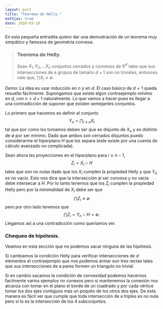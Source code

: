 ```yaml
---
layout: post
title: "Teorema de Helly."
mathjax: true
date: 2020-03-18
---
```




En esta pequeña entradita quiero dar una demostración de un teorema muy simpático y famosos de geometría convexa.
> ### Teorema de Helly.
> Sean $X_1, X_2, \dots X_n$ conjuntos cerrados y convexos de $\mathbb R^d$ tales que sus intersecciones de a grupos de tamaño $d+1$ son no triviales, entonces vale que, 
>  $\bigcap X_i \neq \emptyset$.

_Demo_: La idea es usar inducción en $n$ y en $d$. El caso básico de $d=1$ queda resuelto fácilmente. Supongamos que existe algún contraejemplo mínimo en $d$, con $n > d+1$ naturalmente. Lo que vamos a hacer pues es llegar a una contradicción de suponer que existen semejantes conjuntos.

Lo primero que hacemos es definir al conjunto $$Y_n= \bigcap_{i \neq n} X_i$$ tal que por como los tomamos deben ser que es disjunto de $X_n$ y es distinto de $\emptyset$ por ser mínimo.
Dado que ambos son cerrados disjuntos puedo considerarme el híperplano $H$ que los separa (este existe por una cuenta de cálculo avanzado no complicada). 

Sean ahora las proyecciones en el hiperplano para $i \le n-1$, $$Z_i = X_i \cap H$$ tales que son no nulas dado que los $X_i$ cumplen la propiedad Helly y que $Y_n$ es no vacío. Esto nos dice que la intersección al ser convexa y no vacía debe intersecar a $H$. Por lo tanto tenemos que los $Z_i$ cumplen la propiedad Helly pero por la minimalidad de $X_i$ debe ser que $$\bigcap Z_i \neq \emptyset$$
pero por otro lado tenemos que $$\bigcap Z_i = Y_n \cap H = \emptyset. $$ Llegamos así a una contradicción como queríamos ver. 

### Chequeo de hipótesis.
Veamos en esta sección que no podemos sacar ninguna de las hipótesis. 

Si cambiamos la condición Helly para verificar intersecciones de $d$ elementos el contraejemplo que nos podemos armar son tres rectas tales que sus intersecciones de a pares formen un triangulo no trivial. 

Si en cambio sacamos la condición de convexidad podemos hacernos facilmente varios ejemplos no conexos pero si mantenemos la conexión nos alcanza con tomar en el plano el borde de un cuadrado y por cada vértice tomar los dos ejes contiguos más un poquito de los otros dos ejes. De esta manera es fácil ver que cumple que toda intersección de a triples es no nula pero sí lo es la intersección de los 4 subconjuntos.



